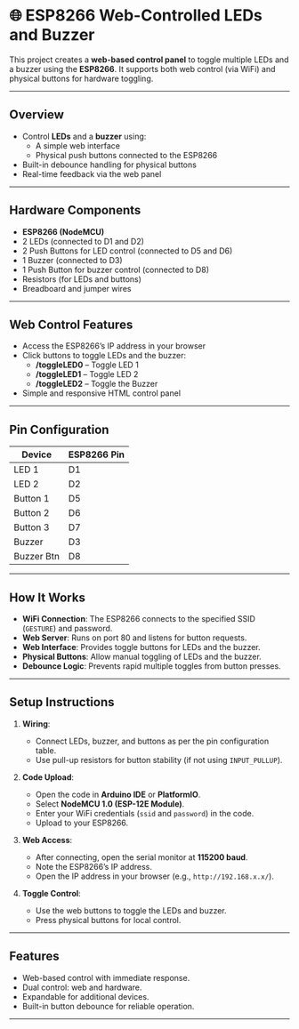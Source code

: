 
# 🌐 ESP8266 Web-Controlled LEDs and Buzzer

This project creates a **web-based control panel** to toggle multiple LEDs and a buzzer using the **ESP8266**. It supports both web control (via WiFi) and physical buttons for hardware toggling.

---

##  Overview
- Control **LEDs** and a **buzzer** using:
  - A simple web interface
  - Physical push buttons connected to the ESP8266
- Built-in debounce handling for physical buttons
- Real-time feedback via the web panel

---

##  Hardware Components
- **ESP8266 (NodeMCU)**
- 2 LEDs (connected to D1 and D2)
- 2 Push Buttons for LED control (connected to D5 and D6)
- 1 Buzzer (connected to D3)
- 1 Push Button for buzzer control (connected to D8)
- Resistors (for LEDs and buttons)
- Breadboard and jumper wires

---

##  Web Control Features
- Access the ESP8266’s IP address in your browser
- Click buttons to toggle LEDs and the buzzer:
  - **/toggleLED0** – Toggle LED 1
  - **/toggleLED1** – Toggle LED 2
  - **/toggleLED2** – Toggle the Buzzer
- Simple and responsive HTML control panel

---

##  Pin Configuration
| Device      | ESP8266 Pin |
|-------------|-------------|
| LED 1       | D1          |
| LED 2       | D2          |
| Button 1    | D5          |
| Button 2    | D6          |
| Button 3    | D7          |
| Buzzer      | D3          |
| Buzzer Btn  | D8          |

---

##  How It Works
- **WiFi Connection**: The ESP8266 connects to the specified SSID (`GESTURE`) and password.
- **Web Server**: Runs on port 80 and listens for button requests.
- **Web Interface**: Provides toggle buttons for LEDs and the buzzer.
- **Physical Buttons**: Allow manual toggling of LEDs and the buzzer.
- **Debounce Logic**: Prevents rapid multiple toggles from button presses.

---

##  Setup Instructions
1. **Wiring**:
   - Connect LEDs, buzzer, and buttons as per the pin configuration table.
   - Use pull-up resistors for button stability (if not using `INPUT_PULLUP`).

2. **Code Upload**:
   - Open the code in **Arduino IDE** or **PlatformIO**.
   - Select **NodeMCU 1.0 (ESP-12E Module)**.
   - Enter your WiFi credentials (`ssid` and `password`) in the code.
   - Upload to your ESP8266.

3. **Web Access**:
   - After connecting, open the serial monitor at **115200 baud**.
   - Note the ESP8266’s IP address.
   - Open the IP address in your browser (e.g., `http://192.168.x.x/`).

4. **Toggle Control**:
   - Use the web buttons to toggle the LEDs and buzzer.
   - Press physical buttons for local control.

---

##  Features
- Web-based control with immediate response.  
- Dual control: web and hardware.  
- Expandable for additional devices.  
- Built-in button debounce for reliable operation.  

---

